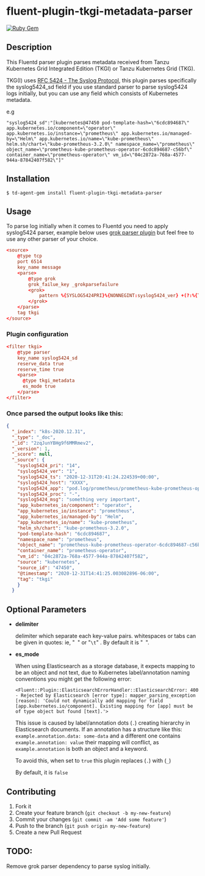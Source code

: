 # fluent-plugin-tkgi-metadata-parser

[![Ruby Gem](https://github.com/srbhklkrn/fluent-plugin-tkgi-metadata-parser/actions/workflows/gem-push.yml/badge.svg)](https://github.com/srbhklkrn/fluent-plugin-tkgi-metadata-parser/actions/workflows/gem-push.yml)

## Description

This Fluentd parser plugin parses metadata received from Tanzu Kubernetes Grid Integrated Edition (TKGI) or Tanzu Kubernetes Grid (TKG).

TKG(I) uses [RFC 5424 - The Syslog Protocol](https://tools.ietf.org/html/rfc5424), this plugin parses specifically the syslog5424_sd field if you use standard parser to parse syslog5424 logs initially, but you can use any field which consists of Kubernetes metadata.

e.g
```log
"syslog5424_sd":"[kubernetes@47450 pod-template-hash=\"6cdc894687\" app.kubernetes.io/component=\"operator\" app.kubernetes.io/instance=\"prometheus\" app.kubernetes.io/managed-by=\"Helm\" app.kubernetes.io/name=\"kube-prometheus\" helm.sh/chart=\"kube-prometheus-3.2.0\" namespace_name=\"prometheus\" object_name=\"prometheus-kube-prometheus-operator-6cdc894687-c56bf\" container_name=\"prometheus-operator\" vm_id=\"04c2872a-768a-4577-944a-87842407f582\"]"
```

## Installation

```shell
$ td-agent-gem install fluent-plugin-tkgi-metadata-parser
```


## Usage

To parse log initially when it comes to Fluentd you need to apply syslog5424 parser, example below uses [grok parser plugin](https://github.com/fluent/fluent-plugin-grok-parser) but feel free to use any other parser of your choice.

```conf
<source>
    @type tcp
    port 6514
    key_name message
    <parse>
        @type grok
        grok_failue_key _grokparsefailure
        <grok>
            pattern %{SYSLOG5424PRI}%{NONNEGINT:syslog5424_ver} +(?:%{TIMESTAMP_ISO8601:syslog5424_ts}|-) +(?:%{HOSTNAME:syslog5424_host}|-) +(?:%{NOTSPACE:syslog5424_app}|-) +(?:%{NOTSPACE:syslog5424_proc}|-) +(?:%{WORD:syslog5424_msgid}|-) +(?:%{SYSLOG5424SD:syslog5424_sd}|-|) +%{GREEDYDATA:syslog5424_msg}
        </grok>
    </parse>
    tag tkgi
</source>
```

### Plugin configuration

```conf
<filter tkgi>
    @type parser
    key_name syslog5424_sd
    reserve_data true
    reserve_time true
    <parse>
      @type tkgi_metadata
      es_mode true
    </parse>
</filter>
```

### Once parsed the output looks like this:

```json
{
  "_index": "k8s-2020.12.31",
  "_type": "_doc",
  "_id": "2zqJunYBHg9f6MMRmev2",
  "_version": 1,
  "_score": null,
  "_source": {
    "syslog5424_pri": "14",
    "syslog5424_ver": "1",
    "syslog5424_ts": "2020-12-31T20:41:24.224539+00:00",
    "syslog5424_host": "XXXX",
    "syslog5424_app": "pod.log/prometheus/prometheus-kube-prometheus-op",
    "syslog5424_proc": "-",
    "syslog5424_msg": "something very important",
    "app_kubernetes_io/component": "operator",
    "app_kubernetes_io/instance": "prometheus",
    "app_kubernetes_io/managed-by": "Helm",
    "app_kubernetes_io/name": "kube-prometheus",
    "helm_sh/chart": "kube-prometheus-3.2.0",
    "pod-template-hash": "6cdc894687",
    "namespace_name": "prometheus",
    "object_name": "prometheus-kube-prometheus-operator-6cdc894687-c56bf",
    "container_name": "prometheus-operator",
    "vm_id": "04c2872a-768a-4577-944a-87842407f582",
    "source": "kubernetes",
    "source_id": "47450",
    "@timestamp": "2020-12-31T14:41:25.003082896-06:00",
    "tag": "tkgi"
    }
  }
  ```

## Optional Parameters

- **delimiter**
    
    delimiter which separate each key-value pairs.
    whitespaces or tabs can be given in quotes: ie, "` `" or "`\t`" .
    By default it is "` `".

- **es_mode**

    When using Elasticsearch as a storage database, it expects mapping to be an object and not text, due to Kubernetes label/annotation naming conventions you might get the following error:

    ```
    <Fluent::Plugin::ElasticsearchErrorHandler::ElasticsearchError: 400 - Rejected by Elasticsearch [error type]: mapper_parsing_exception [reason]: 'Could not dynamically add mapping for field [app.kubernetes.io/component]. Existing mapping for [app] must be of type object but found [text].'> 
    ```

    This issue is caused by label/annotation dots (`.`) creating hierarchy in Elasticsearch documents. If an annotation has a structure like this: `example.annotation.data: some-data` and a different one contains `example.annotation: value` their mapping will conflict, as `example.annotation` is both an object and a keyword.

    To avoid this, when set to `true` this plugin replaces (`.`) with (`_`)

    By default, it is `false`   

## Contributing

1. Fork it
2. Create your feature branch (`git checkout -b my-new-feature`)
3. Commit your changes (`git commit -am 'Add some feature'`)
4. Push to the branch (`git push origin my-new-feature`)
5. Create a new Pull Request

## TODO:
Remove grok parser dependency to parse syslog initially.
